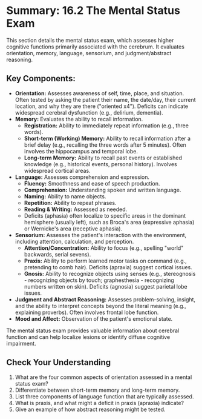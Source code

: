 # Summary: 16.2 The Mental Status Exam

This section details the mental status exam, which assesses higher cognitive functions primarily associated with the cerebrum. It evaluates orientation, memory, language, sensorium, and judgment/abstract reasoning.

## Key Components:

*   **Orientation:** Assesses awareness of self, time, place, and situation. Often tested by asking the patient their name, the date/day, their current location, and why they are there ("oriented x4"). Deficits can indicate widespread cerebral dysfunction (e.g., delirium, dementia).
*   **Memory:** Evaluates the ability to recall information.
    *   **Registration:** Ability to immediately repeat information (e.g., three words).
    *   **Short-term (Working) Memory:** Ability to recall information after a brief delay (e.g., recalling the three words after 5 minutes). Often involves the hippocampus and temporal lobe.
    *   **Long-term Memory:** Ability to recall past events or established knowledge (e.g., historical events, personal history). Involves widespread cortical areas.
*   **Language:** Assesses comprehension and expression.
    *   **Fluency:** Smoothness and ease of speech production.
    *   **Comprehension:** Understanding spoken and written language.
    *   **Naming:** Ability to name objects.
    *   **Repetition:** Ability to repeat phrases.
    *   **Reading & Writing:** Assessed as needed.
    *   Deficits (aphasia) often localize to specific areas in the dominant hemisphere (usually left), such as Broca's area (expressive aphasia) or Wernicke's area (receptive aphasia).
*   **Sensorium:** Assesses the patient's interaction with the environment, including attention, calculation, and perception.
    *   **Attention/Concentration:** Ability to focus (e.g., spelling "world" backwards, serial sevens).
    *   **Praxis:** Ability to perform learned motor tasks on command (e.g., pretending to comb hair). Deficits (apraxia) suggest cortical issues.
    *   **Gnosis:** Ability to recognize objects using senses (e.g., stereognosis - recognizing objects by touch; graphesthesia - recognizing numbers written on skin). Deficits (agnosia) suggest parietal lobe issues.
*   **Judgment and Abstract Reasoning:** Assesses problem-solving, insight, and the ability to interpret concepts beyond the literal meaning (e.g., explaining proverbs). Often involves frontal lobe function.
*   **Mood and Affect:** Observation of the patient's emotional state.

The mental status exam provides valuable information about cerebral function and can help localize lesions or identify diffuse cognitive impairment.

## Check Your Understanding

1.  What are the four common aspects of orientation assessed in a mental status exam?
2.  Differentiate between short-term memory and long-term memory.
3.  List three components of language function that are typically assessed.
4.  What is praxis, and what might a deficit in praxis (apraxia) indicate?
5.  Give an example of how abstract reasoning might be tested.
